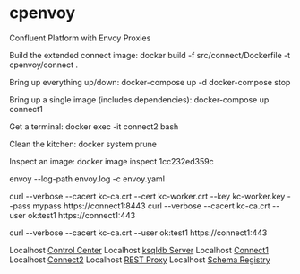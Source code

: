 # cpenvoy
Confluent Platform with Envoy Proxies




Build the extended connect image:
docker build -f src/connect/Dockerfile -t cpenvoy/connect .


Bring up everything up/down:
docker-compose up -d
docker-compose stop

Bring up a single image (includes dependencies):
docker-compose up connect1

Get a terminal:
docker exec -it connect2 bash


Clean the kitchen:
docker system prune

Inspect an image:
docker image inspect 1cc232ed359c


envoy --log-path envoy.log -c envoy.yaml

curl --verbose --cacert kc-ca.crt --cert kc-worker.crt --key kc-worker.key --pass mypass     https://connect1:8443
curl --verbose --cacert kc-ca.crt                                           --user ok:test1  https://connect1:443

curl --verbose --cacert kc-ca.crt --user ok:test1  https://connect1:443


Localhost [Control Center](http://localhost:9021/)
Localhost [ksqldb Server](http://localhost:8088/)
Localhost [Connect1](http://localhost:10443/)
Localhost [Connect2](http://localhost:11443/)
Localhost [REST Proxy](http://localhost:8082/)
Localhost [Schema Registry](http://localhost:8081)


